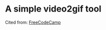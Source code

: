 # A simple video2gif tool

Cited from: [FreeCodeCamp](https://www.freecodecamp.org/news/how-to-convert-video-files-to-gif-in-python/)
